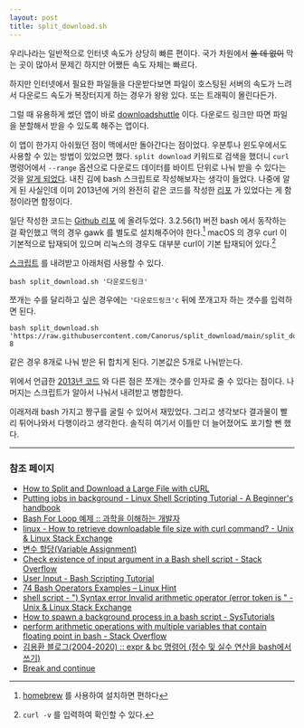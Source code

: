```yaml
---
layout: post
title: split_download.sh
---
```


우리나라는 일반적으로 인터넷 속도가 상당히 빠른 편이다. 국가 차원에서 ~~쓸 데 없이~~ 막는 곳이 많아서 문제긴 하지만 어쨌든 속도 자체는 빠르다.

하지만 인터넷에서 필요한 파일들을 다운받다보면 파일이 호스팅된 서버의 속도가 느려서 다운로드 속도가 복장터지게 하는 경우가 왕왕 있다. 또는 트래픽이 몰린다든가.

그럴 때 유용하게 썼던 앱이 바로 [downloadshuttle](https://apps.apple.com/kr/app/download-shuttle-speed-boost/id847809913?mt=12) 이다. 다운로드 링크만 따면 파일을 분할해서 받을 수 있도록 해주는 앱이다.

이 앱이 한가지 아쉬웠던 점이 맥에서만 돌아간다는 점이었다. 우분투나 윈도우에서도 사용할 수 있는 방법이 있었으면 했다. `split download` 키워드로 검색을 했더니 `curl` 명령어에서 `--range` 옵션으로 다운로드 데이터를 바이트 단위로 나눠 받을 수 있다는 것을 [알게 되었다](https://www.maketecheasier.com/split-download-large-file-curl/). 내친 김에 bash 스크립트로 작성해보자는 생각이 들었다. 나중에 알게 된 사실인데 이미 2013년에 거의 완전히 같은 코드를 작성한 [리포](https://github.com/antonyho/bash-split-download) 가 있었다는 게 함정이라면 함정이다.

일단 작성한 코드는 [Github 리포](https://github.com/Canorus/split_download) 에 올려두었다. 3.2.56(1) 버전 bash 에서 동작하는 걸 확인했고 맥의 경우 gawk 를 별도로 설치해주어야 한다.[^1] macOS 의 경우 curl 이 기본적으로 탑재되어 있으며 리눅스의 경우도 대부분 curl이 기본 탑재되어 있다.[^2]

[^1]: [homebrew](https://brew.sh/index_ko) 를 사용하여 설치하면 편하다

[^2]: `curl -v` 를 입력하여 확인할 수 있다.

[스크립트](https://raw.githubusercontent.com/Canorus/split_download/main/split_download.sh) 를 내려받고 아래처럼 사용할 수 있다. 

```
bash split_download.sh '다운로드링크'
```

쪼개는 수를 달리하고 싶은 경우에는 `'다운로드링크'c` 뒤에 쪼개고자 하는 갯수를 입력하면 된다.

```
bash split_download.sh 'https://raw.githubusercontent.com/Canorus/split_download/main/split_download.sh' 8
```

같은 경우 8개로 나눠 받은 뒤 합치게 된다. 기본값은 5개로 나눠받는다.

위에서 언급한 [2013년 코드](https://github.com/antonyho/bash-split-download) 와 다른 점은 쪼개는 갯수를 인자로 줄 수 있다는 점이다. 나머지는 스크립트가 알아서 나눠서 내려받고 병합한다. 

이래저래 bash 가지고 짱구를 굴릴 수 있어서 재밌었다. 그리고 생각보다 결과물이 빨리 튀어나와서 다행이라고 생각한다. 솔직히 여기서 이틀만 더 늘어졌어도 포기할 뻔 했다.

- - -

### 참조 페이지

- [How to Split and Download a Large File with cURL](https://www.maketecheasier.com/split-download-large-file-curl/)
- [Putting jobs in background - Linux Shell Scripting Tutorial - A Beginner's handbook](https://bash.cyberciti.biz/guide/Putting_jobs_in_background)
- [Bash For Loop 예제 :: 과학을 이해하는 개발자](https://taepcsiandwe.tistory.com/entry/Bash-For-Loop-%EC%98%88%EC%A0%9C)
- [linux - How to retrieve downloadable file size with curl command? - Unix & Linux Stack Exchange](https://unix.stackexchange.com/questions/450402/how-to-retrieve-downloadable-file-size-with-curl-command)
- [변수 할당(Variable Assignment)](http://wiki.kldp.org/HOWTO/html/Adv-Bash-Scr-HOWTO/varassignment.html)
- [Check existence of input argument in a Bash shell script - Stack Overflow](https://stackoverflow.com/questions/6482377/check-existence-of-input-argument-in-a-bash-shell-script)
- [User Input - Bash Scripting Tutorial](https://ryanstutorials.net/bash-scripting-tutorial/bash-input.php)
- [74 Bash Operators Examples – Linux Hint](https://linuxhint.com/bash_operator_examples/)
- [shell script - ") Syntax error Invalid arithmetic operator (error token is " - Unix & Linux Stack Exchange](https://unix.stackexchange.com/questions/297330/syntax-error-invalid-arithmetic-operator-error-token-is)
- [How to spawn a background process in a bash script - SysTutorials](https://www.systutorials.com/how-to-spawn-a-background-process-in-a-bash-script/)
- [perform arithmetic operations with multiple variables that contain floating point in bash - Stack Overflow](https://stackoverflow.com/questions/36306443/perform-arithmetic-operations-with-multiple-variables-that-contain-floating-poin)
- [김용환 블로그(2004-2020) :: expr & bc 명령어 (정수 및 실수 연산을 bash에서 쓰기)](https://knight76.tistory.com/entry/expr-bc-%EB%AA%85%EB%A0%B9%EC%96%B4-%EC%A0%95%EC%88%98-%EB%B0%8F-%EC%8B%A4%EC%88%98-%EC%97%B0%EC%82%B0%EC%9D%84-bash%EC%97%90%EC%84%9C-%EC%93%B0%EA%B8%B0)
- [Break and continue](https://tldp.org/LDP/Bash-Beginners-Guide/html/sect_09_05.html)
